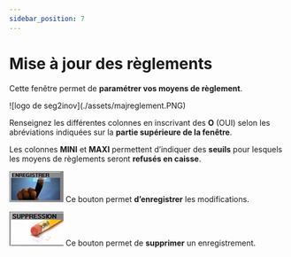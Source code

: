 ```yaml
---
sidebar_position: 7
---
```


# Mise à jour des règlements

Cette fenêtre permet de **paramétrer vos moyens de règlement**.

<div className="contenaireImg">
    ![logo de seg2inov](./assets/majreglement.PNG)
    </div> 

Renseignez les différentes colonnes en inscrivant des **O** (OUI) selon les abréviations indiquées sur la **partie supérieure de la fenêtre**.

Les colonnes **MINI** et **MAXI** permettent d’indiquer des **seuils** pour lesquels les moyens de règlements seront **refusés en caisse**.

 ![illustration aspect test](./assets/enregistrerregl.PNG)   Ce bouton permet **d’enregistrer** les modifications.

![illustration aspect test](./assets/suppressionregl.PNG)   Ce bouton permet de **supprimer** un enregistrement.